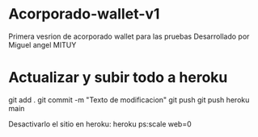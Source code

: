 # Acorporado-wallet-v1
Primera vesrion de acorporado wallet para las pruebas
Desarrollado por Miguel angel MITUY

# Actualizar y subir todo a heroku
git add .
git commit -m "Texto de modificacion"
git push
git push heroku main

Desactivarlo el sitio en heroku:
heroku ps:scale web=0
